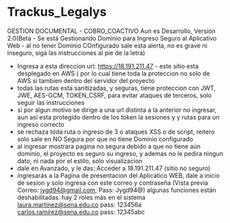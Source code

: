 # Trackus_Legalys
GESTION DOCUMENTAL - COBRO_COACTIVO
Aun es Desarrollo, Versión 2.0(Beta - Se está Gestionando Dominio para Ingreso Seguro al Aplicativo Web - al no tener Dominio COnfigurado sale esta alerta, no es grave ni inseguro, siga las instrucciones al pie de la letra)
- Ingresa a esta direccion url: https://18.191.211.47 - este sitio esta desplegado en AWS ( por lo cual tiene toda la proteccion no solo de AWS si tambien dentro del servidor del proyecto
- todas las rutas esta sanitizadas, y seguras, tiene proteccion con JWT, JWE, AES-GCM, TOKEN_CSRF, para evitar ataques de terceros, solo seguir las instrucciones
- si por algun motivo se dirige a una url distinta a la anterior no ingresar, aun asi esta protegido dentro de los token la sesiones y y rutas para un ingreso correcto
- se rechaza toda ruta o ingreso de 3 o ataques XSS o de script, reitero solo sale en NO Segura por que no tiene Dominio configurado
- al ingresar mostrara pagina no segura debido a que no tiene aún dominio, el proyecto es seguro su ingreso, y ademas no le pedira ningun dato, ni nada por el estilo, solo visualizacion
- dale en Avanzado, y le das: Acceder a 18.191.211.47 (sitio no seguro)
- ingresaras a la Pagina de presentacion del Aplicatico WEB, dale a inicio de sesion y solo ingresa con este correo y contraseña
(Vista previa Correo: jygd94@gmail.com, Pass: Jygd94@) algunas funciones están deshabilitadas.
hay 2 roles más en el sistema 
laura.martinez@sena.edu.co pass: 123456a
carlos.ramirez@sena.edu.co pass: 12345abc
